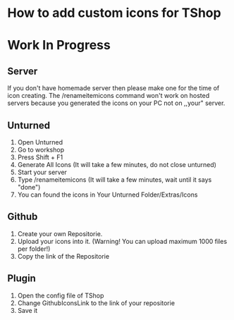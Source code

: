 # How to add custom icons for TShop

# Work In Progress

## Server
If you don't have homemade server then please make one for the time of icon creating. The /renameitemicons command won't work on hosted servers because you generated the icons on your PC not on ,,your" server.

## Unturned
1. Open Unturned
2. Go to workshop
3. Press Shift + F1
4. Generate All Icons (It will take a few minutes, do not close unturned)
5. Start your server
6. Type /renameitemicons (It will take a few minutes, wait until it says "done")
7. You can found the icons in Your Unturned Folder/Extras/Icons

## Github
1. Create your own Repositorie.
2. Upload your icons into it. (Warning! You can upload maximum 1000 files per folder!)
3. Copy the link of the Repositorie

## Plugin
1. Open the config file of TShop
2. Change GithubIconsLink to the link of your repositorie
3. Save it
